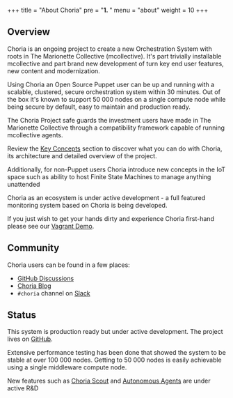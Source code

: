 +++
title = "About Choria"
pre = "<b>1. </b>"
menu = "about"
weight = 10
+++

## Overview

Choria is an ongoing project to create a new Orchestration System with roots in The Marionette Collective (mcollective).  It's part trivially installable mcollective and part brand new development of turn key end user features, new content and modernization.

Using Choria an Open Source Puppet user can be up and running with a scalable, clustered, secure orchestration system within 30 minutes.  Out of the box it's known to support 50 000 nodes on a single compute node while being secure by default, easy to maintain and production ready.

The Choria Project safe guards the investment users have made in The Marionette Collective through a compatibility framework capable of running mcollective agents.

Review the [Key Concepts](../concepts) section to discover what you can do with Choria, its architecture and detailed overview of the project.

Additionally, for non-Puppet users Choria introduce new concepts in the IoT space such as ability to host Finite State Machines to manage anything unattended

Choria as an ecosystem is under active development - a full featured monitoring system based on Choria is being developed.

If you just wish to get your hands dirty and experience Choria first-hand please see our [Vagrant Demo](https://github.com/choria-io/vagrant-demo).

## Community

Choria users can be found in a few places:

 * [GitHub Discussions](https://github.com/choria-io/general/discussions)
 * [Choria Blog](https://choria.io/blog)
 * `#choria` channel on [Slack](https://puppetcommunity.slack.com/)

## Status

This system is production ready but under active development. The project lives on [GitHub](https://github.com/choria-io).

Extensive performance testing has been done that showed the system to be stable at over 100 000 nodes.  Getting to 50 000 nodes is easily achievable using a single middleware compute node.

New features such as [Choria Scout](../scout) and [Autonomous Agents](../autoagents) are under active R&D 
